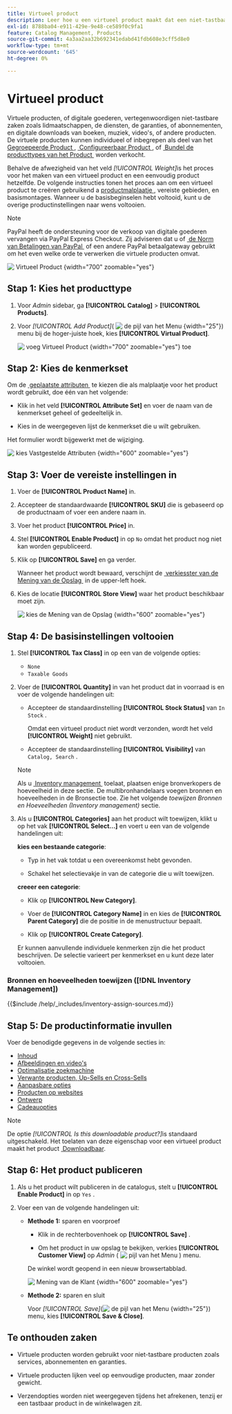 ```yaml
---
title: Virtueel product
description: Leer hoe u een virtueel product maakt dat een niet-tastbaar item vertegenwoordigt, zoals een lidmaatschap, service, garantie of abonnement.
exl-id: 8788ba04-e911-429e-9e48-ce589f0c9fa1
feature: Catalog Management, Products
source-git-commit: 4a3aa2aa32b692341edabd41fdb608e3cff5d8e0
workflow-type: tm+mt
source-wordcount: '645'
ht-degree: 0%

---
```


# Virtueel product

Virtuele producten, of digitale goederen, vertegenwoordigen niet-tastbare zaken zoals lidmaatschappen, de diensten, de garanties, of abonnementen, en digitale downloads van boeken, muziek, video&#39;s, of andere producten. De virtuele producten kunnen individueel of inbegrepen als deel van het [&#x200B; Gegroepeerde Product &#x200B;](product-create-grouped.md), [&#x200B; Configureerbaar Product &#x200B;](product-create-configurable.md), of [&#x200B; Bundel de producttypes van het Product &#x200B;](product-create-bundle.md) worden verkocht.

Behalve de afwezigheid van het veld _[!UICONTROL Weight]_&#x200B;is het proces voor het maken van een virtueel product en een eenvoudig product hetzelfde. De volgende instructies tonen het proces aan om een virtueel product te creëren gebruikend a [&#x200B; productmalplaatje &#x200B;](attribute-sets.md), vereiste gebieden, en basismontages. Wanneer u de basisbeginselen hebt voltooid, kunt u de overige productinstellingen naar wens voltooien.

>[!NOTE]
>
>PayPal heeft de ondersteuning voor de verkoop van digitale goederen vervangen via PayPal Express Checkout. Zij adviseren dat u of [&#x200B; de Norm van Betalingen van PayPal &#x200B;](../stores-purchase/paypal-payments-standard.md) of een andere PayPal betaalgateway gebruikt om het even welke orde te verwerken die virtuele producten omvat.

![&#x200B; Virtueel Product &#x200B;](./assets/product-virtual-membership.png){width="700" zoomable="yes"}

## Stap 1: Kies het producttype

1. Voor _Admin_ sidebar, ga **[!UICONTROL Catalog]** > **[!UICONTROL Products]**.

1. Voor _[!UICONTROL Add Product]_( ![&#x200B; de pijl van het Menu &#x200B;](../assets/icon-menu-down-arrow-red.png){width="25"}) menu bij de hoger-juiste hoek, kies **[!UICONTROL Virtual Product]**.

   ![&#x200B; voeg Virtueel Product &#x200B;](./assets/product-add-virtual.png){width="700" zoomable="yes"} toe

## Stap 2: Kies de kenmerkset

Om de [&#x200B; geplaatste attributen &#x200B;](attribute-sets.md) te kiezen die als malplaatje voor het product wordt gebruikt, doe één van het volgende:

- Klik in het veld **[!UICONTROL Attribute Set]** en voer de naam van de kenmerkset geheel of gedeeltelijk in.

- Kies in de weergegeven lijst de kenmerkset die u wilt gebruiken.

Het formulier wordt bijgewerkt met de wijziging.

![&#x200B; kies Vastgestelde Attributen &#x200B;](./assets/product-create-choose-attribute-set.png){width="600" zoomable="yes"}

## Stap 3: Voer de vereiste instellingen in

1. Voer de **[!UICONTROL Product Name]** in.

1. Accepteer de standaardwaarde **[!UICONTROL SKU]** die is gebaseerd op de productnaam of voer een andere naam in.

1. Voer het product **[!UICONTROL Price]** in.

1. Stel **[!UICONTROL Enable Product]** in op `No` omdat het product nog niet kan worden gepubliceerd.

1. Klik op **[!UICONTROL Save]** en ga verder.

   Wanneer het product wordt bewaard, verschijnt de [&#x200B; verkiesster van de Mening van de Opslag &#x200B;](introduction.md#product-scope) in de upper-left hoek.

1. Kies de locatie **[!UICONTROL Store View]** waar het product beschikbaar moet zijn.

   ![&#x200B; kies de Mening van de Opslag &#x200B;](./assets/product-create-store-view-choose.png){width="600" zoomable="yes"}

## Stap 4: De basisinstellingen voltooien

1. Stel **[!UICONTROL Tax Class]** in op een van de volgende opties:

   - `None`
   - `Taxable Goods`

1. Voer de **[!UICONTROL Quantity]** in van het product dat in voorraad is en voer de volgende handelingen uit:

   - Accepteer de standaardinstelling **[!UICONTROL Stock Status]** van `In Stock` .

     Omdat een virtueel product niet wordt verzonden, wordt het veld **[!UICONTROL Weight]** niet gebruikt.

   - Accepteer de standaardinstelling **[!UICONTROL Visibility]** van `Catalog, Search` .

   >[!NOTE]
   >
   >Als u [&#x200B; Inventory management &#x200B;](../inventory-management/introduction.md) toelaat, plaatsen enige bronverkopers de hoeveelheid in deze sectie. De multibronhandelaars voegen bronnen en hoeveelheden in de Bronsectie toe. Zie het volgende _toewijzen Bronnen en Hoeveelheden (Inventory management)_ sectie.

1. Als u **[!UICONTROL Categories]** aan het product wilt toewijzen, klikt u op het vak **[!UICONTROL Select…]** en voert u een van de volgende handelingen uit:

   **kies een bestaande categorie**:

   - Typ in het vak totdat u een overeenkomst hebt gevonden.

   - Schakel het selectievakje in van de categorie die u wilt toewijzen.

   **creeer een categorie**:

   - Klik op **[!UICONTROL New Category]**.

   - Voer de **[!UICONTROL Category Name]** in en kies de **[!UICONTROL Parent Category]** die de positie in de menustructuur bepaalt.

   - Klik op **[!UICONTROL Create Category]**.

   Er kunnen aanvullende individuele kenmerken zijn die het product beschrijven. De selectie varieert per kenmerkset en u kunt deze later voltooien.

### Bronnen en hoeveelheden toewijzen ([!DNL Inventory Management])

{{$include /help/_includes/inventory-assign-sources.md}}

## Stap 5: De productinformatie invullen

Voer de benodigde gegevens in de volgende secties in:

- [Inhoud](product-content.md)
- [Afbeeldingen en video&#39;s](product-images-and-video.md)
- [Optimalisatie zoekmachine](product-search-engine-optimization.md)
- [Verwante producten, Up-Sells en Cross-Sells](related-products-up-sells-cross-sells.md)
- [Aanpasbare opties](settings-advanced-custom-options.md)
- [Producten op websites](settings-basic-websites.md)
- [Ontwerp](settings-advanced-design.md)
- [Cadeauopties](product-gift-options.md)

>[!NOTE]
>
>De optie _[!UICONTROL Is this downloadable product?]_&#x200B;is standaard uitgeschakeld. Het toelaten van deze eigenschap voor een virtueel product maakt het product [&#x200B; Downloadbaar &#x200B;](product-create-downloadable.md#downloadable-product).

## Stap 6: Het product publiceren

1. Als u het product wilt publiceren in de catalogus, stelt u **[!UICONTROL Enable Product]** in op `Yes` .

1. Voer een van de volgende handelingen uit:

   - **Methode 1:** sparen en voorproef

      - Klik in de rechterbovenhoek op **[!UICONTROL Save]** .

      - Om het product in uw opslag te bekijken, verkies **[!UICONTROL Customer View]** op _Admin_ ( ![&#x200B; pijl van het Menu &#x200B;](../assets/icon-menu-down-arrow-black.png)) menu.

     De winkel wordt geopend in een nieuw browsertabblad.

     ![&#x200B; Mening van de Klant &#x200B;](./assets/product-admin-customer-view.png){width="600" zoomable="yes"}

   - **Methode 2:** sparen en sluit

     Voor _[!UICONTROL Save]_(![&#x200B; de pijl van het Menu &#x200B;](../assets/icon-menu-down-arrow-red.png){width="25"}) menu, kies **[!UICONTROL Save & Close]**.

## Te onthouden zaken

- Virtuele producten worden gebruikt voor niet-tastbare producten zoals services, abonnementen en garanties.

- Virtuele producten lijken veel op eenvoudige producten, maar zonder gewicht.

- Verzendopties worden niet weergegeven tijdens het afrekenen, tenzij er een tastbaar product in de winkelwagen zit.

<!-- Last updated from includes: 2023-05-19 17:14:58 -->
